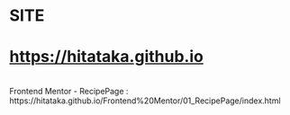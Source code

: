 # SITE<br/>
# https://hitataka.github.io<br/>
<br/>
Frontend Mentor - RecipePage :<br/>
https://hitataka.github.io/Frontend%20Mentor/01_RecipePage/index.html

